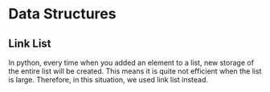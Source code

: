 # Data Structures

## Link List
In python, every time when you added an element to a list, new storage of the entire list will be created. This means it is quite not efficient when the list is large. Therefore, in this situation, we used link list instead.
